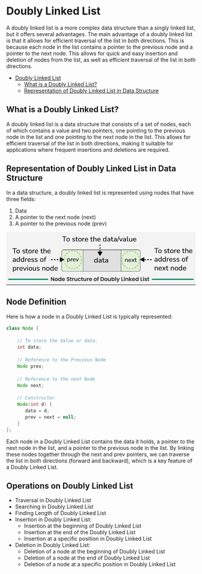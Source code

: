 # Doubly Linked List

A doubly linked list is a more complex data structure than a singly linked list, but it offers several advantages. The main advantage of a doubly linked list is that it allows for efficient traversal of the list in both directions. This is because each node in the list contains a pointer to the previous node and a pointer to the next node. This allows for quick and easy insertion and deletion of nodes from the list, as well as efficient traversal of the list in both directions.

<!-- TOC -->
* [Doubly Linked List](#doubly-linked-list)
  * [What is a Doubly Linked List?](#what-is-a-doubly-linked-list)
  * [Representation of Doubly Linked List in Data Structure](#representation-of-doubly-linked-list-in-data-structure)
<!-- TOC -->

## What is a Doubly Linked List?

A doubly linked list is a data structure that consists of a set of nodes, each of which contains a value and two pointers, one pointing to the previous node in the list and one pointing to the next node in the list. This allows for efficient traversal of the list in both directions, making it suitable for applications where frequent insertions and deletions are required.

## Representation of Doubly Linked List in Data Structure

In a data structure, a doubly linked list is represented using nodes that have three fields:

1. Data
2. A pointer to the next node (next)
3. A pointer to the previous node (prev)

![img](/src/resources/img/doubly-linked-list-representation.png)

## Node Definition

Here is how a node in a Doubly Linked List is typically represented:

```java
class Node {

    // To store the Value or data.
    int data;

    // Reference to the Previous Node
    Node prev;
  
    // Reference to the next Node
    Node next;
  
    // Constructor
    Node(int d) {
       data = d;
       prev = next = null;      
    }
};
```

Each node in a Doubly Linked List contains the data it holds, a pointer to the next node in the list, and a pointer to the previous node in the list. By linking these nodes together through the next and prev pointers, we can traverse the list in both directions (forward and backward), which is a key feature of a Doubly Linked List.

## Operations on Doubly Linked List

- Traversal in Doubly Linked List
- Searching in Doubly Linked List
- Finding Length of Doubly Linked List
- Insertion in Doubly Linked List:
  - Insertion at the beginning of Doubly Linked List
  - Insertion at the end of the Doubly Linked List
  - Insertion at a specific position in Doubly Linked List
- Deletion in Doubly Linked List:
  - Deletion of a node at the beginning of Doubly Linked List
  - Deletion of a node at the end of Doubly Linked List
  - Deletion of a node at a specific position in Doubly Linked List